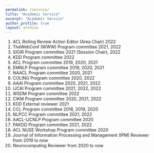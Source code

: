 ```yaml
---
permalink: /service/
title: "Academic Service"
excerpt: "Academic Service"
author_profile: true
layout: archive
---
```


1. ACL Rolling Review Action Editor (Area Chair) 2022
1. TheWebConf (WWW) Program committee 2021, 2022
1. SIGIR Program committee 2021 (Session Chair), 2022
2. KDD Program committee 2022
3. ACL Program committee 2019, 2020, 2021
4. EMNLP Program committee 2019, 2020, 2021
5. NAACL Program committee 2020, 2021
6. COLING Program committee 2020, 2022
7. AAAI Program committee 2020, 2021, 2022
8. IJCAI Program committee 2021, 2022, 2022
9. WSDM Program committee 2022
10. CIKM Program committee 2020, 2021, 2022
11. KDD External reviewer 2021
12. CCL Program committee 2018, 2019, 2020 
13. NLPCC Program committee 2021, 2022
14. AACL-IJCNLP Program committee 2020 
15. PAKDD Program committee 2021, 2022
16. ACL NUSE Workshop Program committee 2020 
17. Journal of Information Processing and Management (IPM) Reviewer from 2019 to now
18. Neurocomputing Reviewer from 2020 to now
